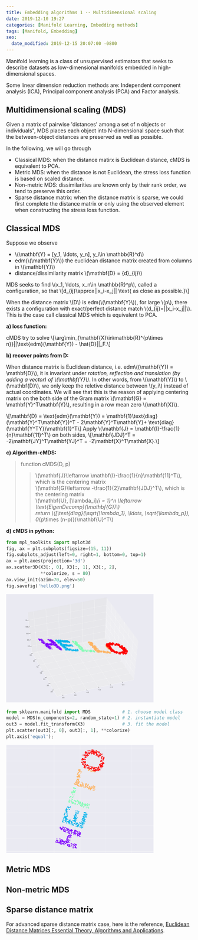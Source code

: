 ```yaml
---
title: Embedding algorithms 1 -- Multidimensional scaling
date: 2019-12-10 19:27
categories: [Manifold Learning, Embedding methods]
tags: [Manifold, Embedding]
seo:
  date_modified: 2019-12-15 20:07:00 -0800
---
```


Manifold learning is a class of unsupervised estimators that seeks to describe datasets as low-dimensional manifolds embedded in high-dimensional spaces. 

Some linear dimension reduction methods are: Independent component analysis (ICA), Principal component analysis (PCA)  and Factor analysis.

## Multidimensional scaling (MDS)
Given a matrix of pairwise 'distances' among a set of n objects or individuals", MDS places each object into N-dimensional space such that the between-object distances are preserved as well as possible.

In the following, we will go through 
- Classical MDS: when the distance matirx is Euclidean distance, cMDS is equivalent to PCA.
- Metric MDS: when the distance is not Euclidean, the stress loss function is based on scaled distance.
- Non-metric MDS: dissimilarities are known only by their rank order, we tend to preserve this order.
- Sparse distance matrix: when the distance matrix is sparse, we could first complete the distance matrix or only using the observed element when constructing the stress loss function.  

## Classical MDS
Suppose we observe
- \\(\mathbf{Y} = [y_1, \ldots, y_n], y_i\in \mathbb{R}^d\\)
- edm(\\(\mathbf{Y}\\)) the euclidean distance matrix created from columns in \\(\mathbf{Y}\\)
- distance/dissimilarity matrix \\(\mathbf{D} = \{d\}_{ij}\\)

MDS seeks to find \\(x_1, \ldots, x_n\in \mathbb{R}^p\\), called a configuration, so that
\\[d_{ij}\approx||x_i-x_j|| \text{ as close as possible.}\\]

When the distance matrix \\(D\\) is  edm(\\(\mathbf{Y}\\)), for large \\(p\\), there exists a configuration with exact/perfect distance match \\(d_{ij}=||x_i-x_j||\\). This is the case call classical MDS which is equivalent to PCA. 

**a) loss function:**

cMDS try to solve 
\\[\arg\min_{\mathbf{X}\in\mathbb{R}^{p\times n}}||\text{edm}(\mathbf{Y}) - \hat{D}||_F.\\]

**b) recover points from D:**

When distance matrix is Euclidean distance, i.e. edm\\((\mathbf{Y}) = \mathbf{D}\\), it is invariant under *rotation, reflection and translation (by adding a vector) of \\(\mathbf{Y}\\)*. In other words, from \\(\mathbf{Y}\\) to \\(\mathbf{D}\\), we only keep the reletive distance between \\(y_i\\) instead of actual coordinates. We will see that this is the reason of applying centering matrix on the both side of the Gram matrix \\(\mathbf{G} = \mathbf{Y}^T\mathbf{Y}\\), resulting in a row mean zero \\(\mathbf{X}\\).

\\[\mathbf{D} = \text{edm}(\mathbf{Y}) = \mathbf{1}\text{diag}(\mathbf{Y}^T\mathbf{Y})^T - 2\mathbf{Y}^T\mathbf{Y}+ \text{diag}(\mathbf{Y^TY})\mathbf{1}^T\\]
Apply \\(\mathbf{J} = \mathbf{I}-\frac{1}{n}\mathbf{11}^T\\) on both sides,
\\[\mathbf{JDJ}^T = -2\mathbf{JY}^T\mathbf{YJ}^T = -2\mathbf{X}^T\mathbf{X}.\\]



**c) Algorithm-cMDS:**
> function cMDS(D, p)
>> \\(\mathbf{J}\leftarrow \mathbf{I}-\frac{1}{n}\mathbf{11}^T\\), which is the centering matrix <br/>
>> \\(\mathbf{G}\leftarrow -\frac{1}{2}\mathbf{JDJ}^T\\), which is the centering matrix <br/>
>> \\(\mathbf{U}, [\lambda_i]_{i = 1}^n \leftarrow \text{EigenDecomp}(\mathbf{G})\\) <br/>
>> return \\([\text{diag}(\sqrt{\lambda_1}, \ldots, \sqrt{\lambda_p}), 0_{p\times (n-p)})\mathbf{U}^T\\)<br/>

**d) cMDS in python:**

```python
from mpl_toolkits import mplot3d
fig, ax = plt.subplots(figsize=(15, 11))
fig.subplots_adjust(left=0, right=1, bottom=0, top=1)
ax = plt.axes(projection='3d')
ax.scatter3D(X3[:, 0], X3[:, 1], X3[:, 2],
             **colorize, s = 80)
ax.view_init(azim=70, elev=50)
fig.savefig('hello3D.png')
```
<img src="/assets/img/sample/hello3D.png" alt="hello3D" width="400" class="center"/>

```python
from sklearn.manifold import MDS            # 1. choose model class
model = MDS(n_components=2, random_state=1) # 2. instantiate model
out3 = model.fit_transform(X3)              # 3. fit the model
plt.scatter(out3[:, 0], out3[:, 1], **colorize)
plt.axis('equal');
```

<img src="/assets/img/sample/hello2D.png" alt="hello3D" width="400" class="center"/>

## Metric MDS

## Non-metric MDS

## Sparse distance matrix
For advanced sparse distance matrix case, here is the reference, 
[Euclidean Distance Matrices Essential Theory, Algorithms and Applications](https://arxiv.org/abs/1502.07541).